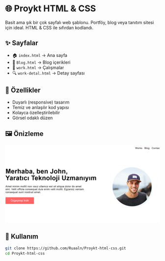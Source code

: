# 🌐 Proykt HTML & CSS

Basit ama şık bir çok sayfalı web şablonu. Portföy, blog veya tanıtım sitesi için ideal. HTML & CSS ile sıfırdan kodlandı.

## ✨ Sayfalar

- 🏠 `index.html` → Ana sayfa  
- 📝 `Blog.html` → Blog içerikleri  
- 💼 `work.html` → Çalışmalar  
- 🔍 `work-detal.html` → Detay sayfası

## 🎨 Özellikler

- Duyarlı (responsive) tasarım  
- Temiz ve anlaşılır kod yapısı  
- Kolayca özelleştirilebilir  
- Görsel odaklı düzen

## 🖼️ Önizleme

![Preview](./image/preview.png)


## 🚀 Kullanım

```bash
git clone https://github.com/Ruaaln/Proykt-html-css.git
cd Proykt-html-css
